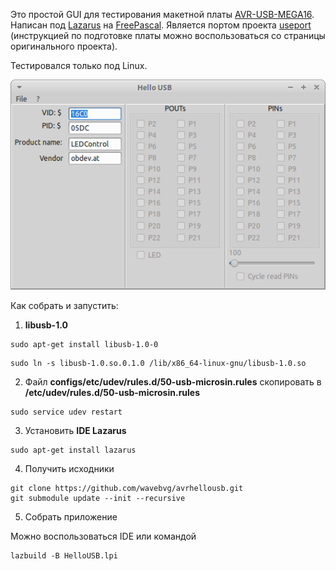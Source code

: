 Это простой GUI для тестирования макетной платы [AVR-USB-MEGA16](http://microsin.net/programming/AVR/avr-usb-mega16.html). Написан под [Lazarus](http://www.lazarus-ide.org/) на [FreePascal](https://freepascal.org/). Является портом проекта [useport](http://www.vanoid.ru/avr/) (инструкцией по подготовке платы можно воспользоваться со страницы оригинального проекта). 

Тестировался только под Linux.

![Картинка](https://github.com/wavebvg/avrhellousb/raw/master/avrhellousb.png)

Как собрать и запустить:

1. **libusb-1.0**

```
sudo apt-get install libusb-1.0-0
```

```
sudo ln -s libusb-1.0.so.0.1.0 /lib/x86_64-linux-gnu/libusb-1.0.so
```

2. Файл **configs/etc/udev/rules.d/50-usb-microsin.rules** скопировать в **/etc/udev/rules.d/50-usb-microsin.rules**

```
sudo service udev restart
```

3. Установить **IDE Lazarus**

```
sudo apt-get install lazarus
```

4. Получить исходники

```
git clone https://github.com/wavebvg/avrhellousb.git
git submodule update --init --recursive
```

5. Собрать приложение

Можно воспользоваться IDE или командой

```
lazbuild -B HelloUSB.lpi
```
